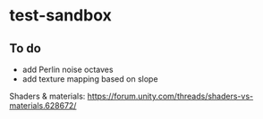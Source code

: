 # test-sandbox

## To do
* add Perlin noise octaves
* add texture mapping based on slope


Shaders & materials: https://forum.unity.com/threads/shaders-vs-materials.628672/
